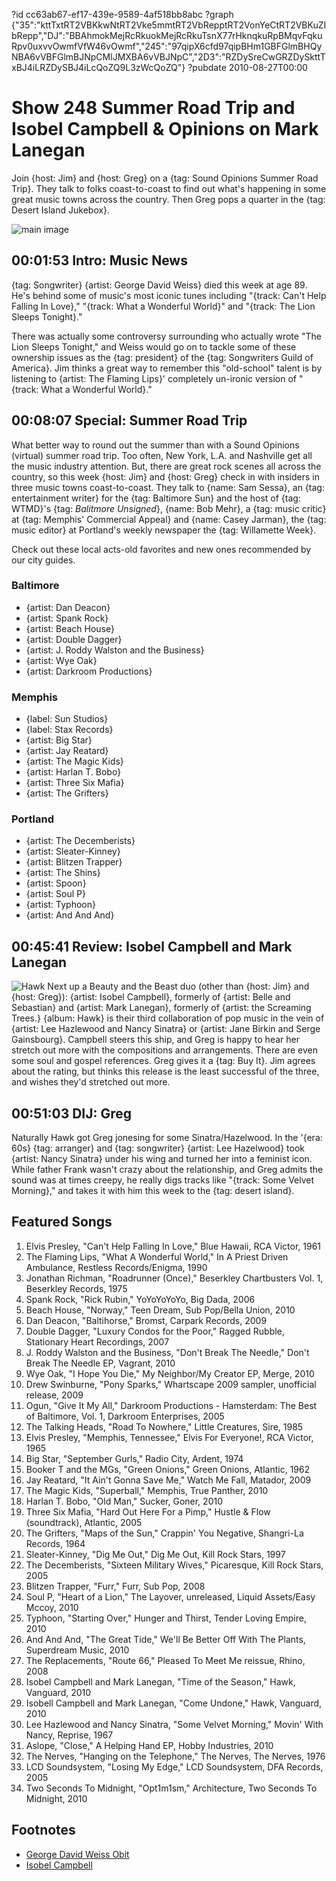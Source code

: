 ?id cc63ab67-ef17-439e-9589-4af518bb8abc
?graph {"35":"kttTxtRT2VBKkwNtRT2Vke5mmtRT2VbRepptRT2VonYeCtRT2VBKuZIbRepp","DJ":"BBAhmokMejRcRkuokMejRcRkuTsnX77rHknqkuRpBMqvFqkuRpv0uxvvOwmfVfW46vOwmf","245":"97qipX6cfd97qipBHm1GBFGlmBHQyNBA6vVBFGlmBJNpCMlJMXBA6vVBJNpC","2D3":"RZDySreCwGRZDySkttTxBJ4iLRZDySBJ4iLcQoZQ9L3zWcQoZQ"}
?pubdate 2010-08-27T00:00

# Show 248 Summer Road Trip and Isobel Campbell & Opinions on Mark Lanegan
Join {host: Jim} and {host: Greg} on a {tag: Sound Opinions Summer Road Trip}. They talk to folks coast-to-coast to find out what's happening in some great music towns across the country. Then Greg pops a quarter in the {tag: Desert Island Jukebox}.

![main image](https://static.soundopinions.org/images/2010/roadtrip.jpg)


## 00:01:53 Intro: Music News
{tag: Songwriter} {artist: George David Weiss} died this week at age 89. He's behind some of music's most iconic tunes including "{track: Can't Help Falling In Love}," "{track: What a Wonderful World}" and "{track: The Lion Sleeps Tonight}." 

There was actually some controversy surrounding who actually wrote "The Lion Sleeps Tonight," and Weiss would go on to tackle some of these ownership issues as the {tag: president} of the {tag: Songwriters Guild of America}. Jim thinks a great way to remember this "old-school" talent is by listening to {artist: The Flaming Lips}' completely un-ironic version of "{track: What a Wonderful World}."

## 00:08:07 Special: Summer Road Trip
What better way to round out the summer than with a Sound Opinions (virtual) summer road trip. Too often, New York, L.A. and Nashville get all the music industry attention. But, there are great rock scenes all across the country, so this week {host: Jim} and {host: Greg} check in with insiders in three music towns coast-to-coast. They talk to {name: Sam Sessa}, an {tag: entertainment writer} for the {tag: Baltimore Sun} and the host of {tag: WTMD}'s {tag: *Balitmore Unsigned*}, {name: Bob Mehr}, a {tag: music critic} at {tag: Memphis' Commercial Appeal} and {name: Casey Jarman}, the {tag: music editor} at Portland's weekly newspaper the {tag: Willamette Week}.

Check out these local acts-old favorites and new ones recommended by our city guides.

### Baltimore
- {artist: Dan Deacon}
- {artist: Spank Rock}
- {artist: Beach House}
- {artist: Double Dagger}
- {artist: J. Roddy Walston and the Business}
- {artist: Wye Oak}
- {artist: Darkroom Productions}

### Memphis
- {label: Sun Studios}
- {label: Stax Records}
- {artist: Big Star}
- {artist: Jay Reatard}
- {artist: The Magic Kids}
- {artist: Harlan T. Bobo}
- {artist: Three Six Mafia}
- {artist: The Grifters}

### Portland
- {artist: The Decemberists}
- {artist: Sleater-Kinney}
- {artist: Blitzen Trapper}
- {artist: The Shins}
- {artist: Spoon}
- {artist: Soul P}
- {artist: Typhoon}
- {artist: And And And}

## 00:45:41 Review: Isobel Campbell and Mark Lanegan
![Hawk](https://static.soundopinions.org/assets/248/2450.jpg)
Next up a Beauty and the Beast duo (other than {host: Jim} and {host: Greg}): {artist: Isobel Campbell}, formerly of {artist: Belle and Sebastian} and {artist: Mark Lanegan}, formerly of {artist: the Screaming Trees.} {album: Hawk} is their third collaboration of pop music in the vein of {artist: Lee Hazlewood and Nancy Sinatra} or {artist: Jane Birkin and Serge Gainsbourg}. Campbell steers this ship, and Greg is happy to hear her stretch out more with the compositions and arrangements. There are even some soul and gospel references. Greg gives it a {tag: Buy It}. Jim agrees about the rating, but thinks this release is the least successful of the three, and wishes they'd stretched out more.

## 00:51:03 DIJ: Greg
Naturally Hawk got Greg jonesing for some Sinatra/Hazelwood. In the '{era: 60s} {tag: arranger} and {tag: songwriter} {artist: Lee Hazelwood} took {artist: Nancy Sinatra} under his wing and turned her into a feminist icon. While father Frank wasn't crazy about the relationship, and Greg admits the sound was at times creepy, he really digs tracks like "{track: Some Velvet Morning}," and takes it with him this week to the {tag: desert island}.


## Featured Songs
1. Elvis Presley, "Can't Help Falling In Love," Blue Hawaii, RCA Victor, 1961
2. The Flaming Lips, "What A Wonderful World," In A Priest Driven Ambulance, Restless Records/Enigma, 1990
3. Jonathan Richman, "Roadrunner (Once)," Beserkley Chartbusters Vol. 1, Beserkley Records, 1975
4. Spank Rock, "Rick Rubin," YoYoYoYoYo, Big Dada, 2006
5. Beach House, "Norway," Teen Dream, Sub Pop/Bella Union, 2010
6. Dan Deacon, "Baltihorse," Bromst, Carpark Records, 2009
7. Double Dagger, "Luxury Condos for the Poor," Ragged Rubble, Stationary Heart Recordings, 2007
8. J. Roddy Walston and the Business, "Don't Break The Needle," Don't Break The Needle EP, Vagrant, 2010
9. Wye Oak, "I Hope You Die," My Neighbor/My Creator EP, Merge, 2010
10. Drew Swinburne, "Pony Sparks," Whartscape 2009 sampler, unofficial release, 2009
11. Ogun, "Give It My All," Darkroom Productions - Hamsterdam: The Best of Baltimore, Vol. 1, Darkroom Enterprises, 2005
12. The Talking Heads, "Road To Nowhere," Little Creatures, Sire, 1985
13. Elvis Presley, "Memphis, Tennessee," Elvis For Everyone!, RCA Victor, 1965
14. Big Star, "September Gurls," Radio City, Ardent, 1974
15. Booker T and the MGs, "Green Onions," Green Onions, Atlantic, 1962
16. Jay Reatard, "It Ain't Gonna Save Me," Watch Me Fall, Matador, 2009
17. The Magic Kids, "Superball," Memphis, True Panther, 2010
18. Harlan T. Bobo, "Old Man," Sucker, Goner, 2010
19. Three Six Mafia, "Hard Out Here For a Pimp," Hustle & Flow (soundtrack), Atlantic, 2005
20. The Grifters, "Maps of the Sun," Crappin' You Negative, Shangri-La Records, 1964
21. Sleater-Kinney, "Dig Me Out," Dig Me Out, Kill Rock Stars, 1997
22. The Decemberists, "Sixteen Military Wives," Picaresque, Kill Rock Stars, 2005
23. Blitzen Trapper, "Furr," Furr, Sub Pop, 2008
24. Soul P, "Heart of a Lion," The Layover, unreleased, Liquid Assets/Easy Mccoy, 2010
25. Typhoon, "Starting Over," Hunger and Thirst, Tender Loving Empire, 2010
26. And And And, "The Great Tide," We'll Be Better Off With The Plants, Superdream Music, 2010
27. The Replacements, "Route 66," Pleased To Meet Me reissue, Rhino, 2008
28. Isobel Campbell and Mark Lanegan, "Time of the Season," Hawk, Vanguard, 2010
29. Isobell Campbell and Mark Lanegan, "Come Undone," Hawk, Vanguard, 2010
30. Lee Hazlewood and Nancy Sinatra, "Some Velvet Morning," Movin' With Nancy, Reprise, 1967
31. Aslope, "Close," A Helping Hand EP, Hobby Industries, 2010
32. The Nerves, "Hanging on the Telephone," The Nerves, The Nerves, 1976
33. LCD Soundsystem, "Losing My Edge," LCD Soundsystem, DFA Records, 2005
34. Two Seconds To Midnight, "Opt1m1sm," Architecture, Two Seconds To Midnight, 2010


## Footnotes
- [George David Weiss Obit](http://www.nytimes.com/2010/08/24/arts/music/24weiss.html)
- [Isobel Campbell](http://www.isobelcampbell.com/)
